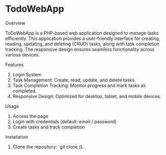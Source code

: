 # TodoWebApp



Overview

ToDoWebApp is a PHP-based web application designed to manage tasks efficiently. This application provides a user-friendly interface for creating, reading, updating, and deleting (CRUD) tasks, along with task completion tracking. The responsive design ensures seamless functionality across various devices.

Features

1. Login System
2. Task Management: Create, read, update, and delete tasks.
3. Task Completion Tracking: Monitor progress and mark tasks as completed.
4. Responsive Design: Optimized for desktop, tablet, and mobile devices.

Usage

1. Access the page
2. Login with credentials (default: email / password)
3. Create tasks and track completion


Installation

1. Clone the repository: `git clone ().
